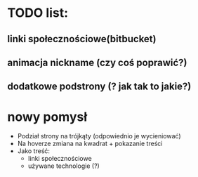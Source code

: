 # TODO list:

## linki społecznościowe(bitbucket)
## animacja nickname (czy coś poprawić?)
## dodatkowe podstrony (? jak tak to jakie?)

# nowy pomysł

- Podział strony na trójkąty (odpowiednio je wycieniować)
- Na hoverze zmiana na kwadrat + pokazanie treści
- Jako treść:
  - linki społecznościowe
  - używane technologie (?)
